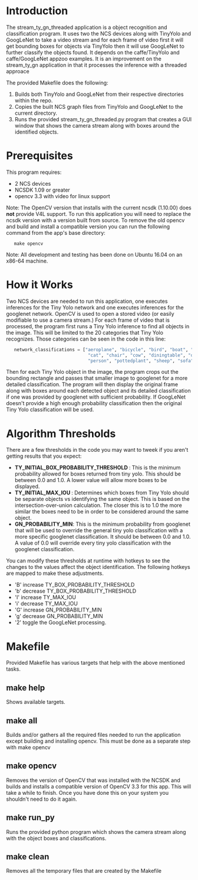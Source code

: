 # Introduction
The stream_ty_gn_threaded application is a object recognition and classification program.  It uses two the NCS devices along with TinyYolo and GoogLeNet to take a video stream and for each frame of video first it will get bounding boxes for objects via TinyYolo then it will use GoogLeNet to further classify the objects found.  It depends on the caffe/TinyYolo and caffe/GoogLeNet appzoo examples.  It is an improvement on the stream_ty_gn application in that it processes the inference with a threaded approace

The provided Makefile does the following:
1. Builds both TinyYolo and GoogLeNet from their respective directories within the repo.
2. Copies the built NCS graph files from TinyYolo and GoogLeNet to the current directory.
3. Runs the provided stream_ty_gn_threaded.py program that creates a GUI window that shows the camera stream along with boxes around the identified objects. 

# Prerequisites
This program requires:
- 2 NCS devices
- NCSDK 1.09 or greater
- opencv 3.3 with video for linux support

Note: The OpenCV version that installs with the current ncsdk (1.10.00) does <strong>not</strong> provide V4L support.  To run this application you will need to replace the ncsdk version with a version built from source.  To remove the old opencv and build and install a compatible version you can run the following command from the app's base directory:
```
   make opencv
```   
Note: All development and testing has been done on Ubuntu 16.04 on an x86-64 machine.


# How it Works
Two NCS devices are needed to run this application, one executes inferences for the Tiny Yolo network and one executes inferences for the googlenet network.  OpenCV is used to open a stored video (or easily modifiable to use a camera stream.) For each frame of video that is processed, the program first runs a Tiny Yolo inference to find all objects in the image.  This will be limited to the 20 categories that Tiny Yolo recognizes.  Those categories can be seen in the code in this line:

```python
   network_classifications = ["aeroplane", "bicycle", "bird", "boat", "bottle", "bus", "car",
                               "cat", "chair", "cow", "diningtable", "dog", "horse", "motorbike",
                               "person", "pottedplant", "sheep", "sofa", "train","tvmonitor"]
```

Then for each Tiny Yolo object in the image, the program crops out the bounding rectangle and passes that smaller image to googlenet for a more detailed classification. The program will then display the original frame along with boxes around each detected object and its detailed classification if one was provided by googlenet with sufficient probability.  If GoogLeNet doesn't provide a high enough probability classification then the original Tiny Yolo classification will be used.

# Algorithm Thresholds
There are a few thresholds in the code you may want to tweek if you aren't getting results that you expect:
- <strong>TY_INITIAL_BOX_PROBABILITY_THRESHOLD </strong>: This is the minimum probability allowed for boxes returned from tiny yolo.  This should be between 0.0 and 1.0.  A lower value will allow more boxes to be displayed.
- <strong>TY_INITIAL_MAX_IOU </strong>: Determines which boxes from Tiny Yolo should be separate objects vs identifying the same object.  This is based on the intersection-over-union calculation.  The closer this is to 1.0 the more similar the boxes need to be in order to be considered around the same object.
- <strong>GN_PROBABILITY_MIN</strong>:  This is the minimum probability from googlenet that will be used to override the general tiny yolo classification with a more specific googlenet classification.  It should be between 0.0 and 1.0.  A value of 0.0 will override every tiny yolo classification with the googlenet classification. 

You can modify these thresholds at runtime with hotkeys to see the changes to the values affect the object identification.  The following hotkeys are mapped to make these adjustments.
* 'B' increase TY_BOX_PROBABILITY_THRESHOLD
* 'b' decrease TY_BOX_PROBABILITY_THRESHOLD
* 'I' increase TY_MAX_IOU
* 'i' decrease TY_MAX_IOU
* 'G' increase GN_PROBABILITY_MIN
* 'g' decrease GN_PROBABILITY_MIN
* '2' toggle the GoogLeNet processing.

# Makefile
Provided Makefile has various targets that help with the above mentioned tasks.

## make help
Shows available targets.

## make all
Builds and/or gathers all the required files needed to run the application except building and installing opencv.  This must be done as a separate step with make opencv

## make opencv
Removes the version of OpenCV that was installed with the NCSDK and builds and installs a compatible version of OpenCV 3.3 for this app. This will take a while to finish. Once you have done this on your system you shouldn't need to do it again.

## make run_py
Runs the provided python program which shows the camera stream along with the object boxes and classifications.

## make clean
Removes all the temporary files that are created by the Makefile
